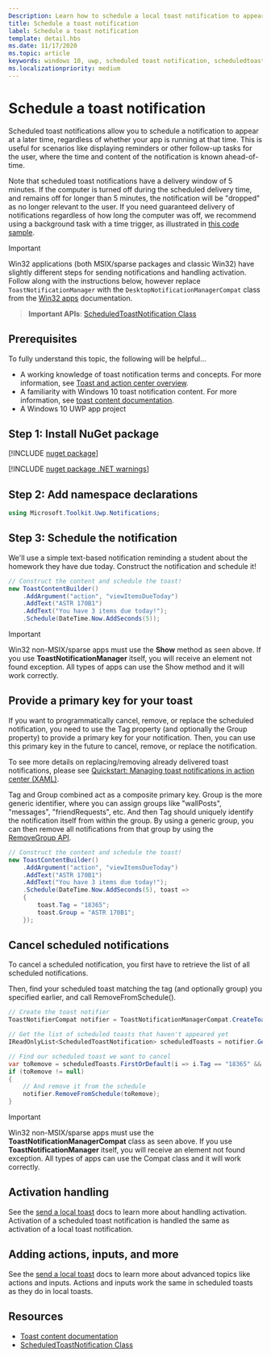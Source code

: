 ```yaml
---
Description: Learn how to schedule a local toast notification to appear at a later time.
title: Schedule a toast notification
label: Schedule a toast notification
template: detail.hbs
ms.date: 11/17/2020
ms.topic: article
keywords: windows 10, uwp, scheduled toast notification, scheduledtoastnotification, how to, quickstart, getting started, code sample, walkthrough
ms.localizationpriority: medium
---
```


# Schedule a toast notification

Scheduled toast notifications allow you to schedule a notification to appear at a later time, regardless of whether your app is running at that time. This is useful for scenarios like displaying reminders or other follow-up tasks for the user, where the time and content of the notification is known ahead-of-time.

Note that scheduled toast notifications have a delivery window of 5 minutes. If the computer is turned off during the scheduled delivery time, and remains off for longer than 5 minutes, the notification will be "dropped" as no longer relevant to the user. If you need guaranteed delivery of notifications regardless of how long the computer was off, we recommend using a background task with a time trigger, as illustrated in [this code sample](https://github.com/WindowsNotifications/quickstart-snoozable-toasts-even-if-computer-is-off).

> [!IMPORTANT]
> Win32 applications (both MSIX/sparse packages and classic Win32) have slightly different steps for sending notifications and handling activation. Follow along with the instructions below, however replace `ToastNotificationManager` with the `DesktopNotificationManagerCompat` class from the [Win32 apps](toast-desktop-apps.md) documentation.

> **Important APIs**: [ScheduledToastNotification Class](/uwp/api/Windows.UI.Notifications.ScheduledToastNotification)


## Prerequisites

To fully understand this topic, the following will be helpful...

* A working knowledge of toast notification terms and concepts. For more information, see [Toast and action center overview](/archive/blogs/tiles_and_toasts/toast-notification-and-action-center-overview-for-windows-10).
* A familiarity with Windows 10 toast notification content. For more information, see [toast content documentation](adaptive-interactive-toasts.md).
* A Windows 10 UWP app project


## Step 1: Install NuGet package

[!INCLUDE [nuget package](includes/nuget-package.md)]

[!INCLUDE [nuget package .NET warnings](includes/nuget-package-dotnet-warnings.md)]


## Step 2: Add namespace declarations

```csharp
using Microsoft.Toolkit.Uwp.Notifications;
```


## Step 3: Schedule the notification

We'll use a simple text-based notification reminding a student about the homework they have due today. Construct the notification and schedule it!

```csharp
// Construct the content and schedule the toast!
new ToastContentBuilder()
    .AddArgument("action", "viewItemsDueToday")
    .AddText("ASTR 170B1")
    .AddText("You have 3 items due today!");
    .Schedule(DateTime.Now.AddSeconds(5));
```

> [!IMPORTANT]
> Win32 non-MSIX/sparse apps must use the **Show** method as seen above. If you use **ToastNotificationManager** itself, you will receive an element not found exception. All types of apps can use the Show method and it will work correctly.


## Provide a primary key for your toast

If you want to programmatically cancel, remove, or replace the scheduled notification, you need to use the Tag property (and optionally the Group property) to provide a primary key for your notification. Then, you can use this primary key in the future to cancel, remove, or replace the notification.

To see more details on replacing/removing already delivered toast notifications, please see [Quickstart: Managing toast notifications in action center (XAML)](/previous-versions/windows/apps/dn631260(v=win.10)).

Tag and Group combined act as a composite primary key. Group is the more generic identifier, where you can assign groups like "wallPosts", "messages", "friendRequests", etc. And then Tag should uniquely identify the notification itself from within the group. By using a generic group, you can then remove all notifications from that group by using the [RemoveGroup API](/uwp/api/Windows.UI.Notifications.ToastNotificationHistory#Windows_UI_Notifications_ToastNotificationHistory_RemoveGroup_System_String_).

```csharp
// Construct the content and schedule the toast!
new ToastContentBuilder()
    .AddArgument("action", "viewItemsDueToday")
    .AddText("ASTR 170B1")
    .AddText("You have 3 items due today!");
    .Schedule(DateTime.Now.AddSeconds(5), toast =>
    {
        toast.Tag = "18365";
        toast.Group = "ASTR 170B1";
    });
```


## Cancel scheduled notifications

To cancel a scheduled notification, you first have to retrieve the list of all scheduled notifications.

Then, find your scheduled toast matching the tag (and optionally group) you specified earlier, and call RemoveFromSchedule().

```csharp
// Create the toast notifier
ToastNotifierCompat notifier = ToastNotificationManagerCompat.CreateToastNotifier();

// Get the list of scheduled toasts that haven't appeared yet
IReadOnlyList<ScheduledToastNotification> scheduledToasts = notifier.GetScheduledToastNotifications();

// Find our scheduled toast we want to cancel
var toRemove = scheduledToasts.FirstOrDefault(i => i.Tag == "18365" && i.Group == "ASTR 170B1");
if (toRemove != null)
{
    // And remove it from the schedule
    notifier.RemoveFromSchedule(toRemove);
}
```

> [!IMPORTANT]
> Win32 non-MSIX/sparse apps must use the **ToastNotificationManagerCompat** class as seen above. If you use **ToastNotificationManager** itself, you will receive an element not found exception. All types of apps can use the Compat class and it will work correctly.


## Activation handling

See the [send a local toast](send-local-toast.md) docs to learn more about handling activation. Activation of a scheduled toast notification is handled the same as activation of a local toast notification.


## Adding actions, inputs, and more

See the [send a local toast](send-local-toast.md) docs to learn more about advanced topics like actions and inputs. Actions and inputs work the same in scheduled toasts as they do in local toasts.


## Resources

* [Toast content documentation](adaptive-interactive-toasts.md)
* [ScheduledToastNotification Class](/uwp/api/Windows.UI.Notifications.ScheduledToastNotification)